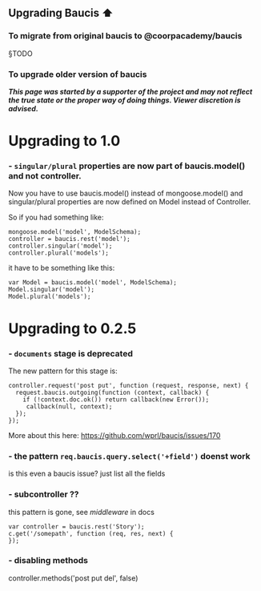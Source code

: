 ## Upgrading Baucis :arrow_up:

### To migrate from original baucis to @coorpacademy/baucis
§TODO

### To upgrade older version of baucis

**_This page was started by a supporter of the project and may not reflect the true state or the proper way of doing things. Viewer discretion is advised._**

# Upgrading to 1.0

### - `singular/plural` properties are now part of baucis.model() and not controller.

Now you have to use baucis.model() instead of mongoose.model() and singular/plural properties are now defined on Model instead of Controller.

So if you had something like:

    mongoose.model('model', ModelSchema);
    controller = baucis.rest('model');
    controller.singular('model');
    controller.plural('models');

it have to be something like this:

    var Model = baucis.model('model', ModelSchema);
    Model.singular('model');
    Model.plural('models');


# Upgrading to 0.2.5
### - `documents` stage is deprecated
The new pattern for this stage is:

    controller.request('post put', function (request, response, next) {
      request.baucis.outgoing(function (context, callback) {
        if (!context.doc.ok()) return callback(new Error());
         callback(null, context);
      });
    });

More about this here: https://github.com/wprl/baucis/issues/170

### - the pattern `req.baucis.query.select('+field')` doenst work
is this even a baucis issue? just list all the fields

### - subcontroller ??
this pattern is gone, see _middleware_ in docs

    var controller = baucis.rest('Story');
    c.get('/somepath', function (req, res, next) {
    });

### - disabling methods
controller.methods('post put del', false)
